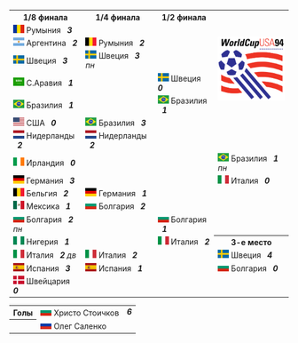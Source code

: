 <!--2021-08-28 21:43:51-->
<table class=p>
<tr>
  <th class=mb>1/8 финала</th>
  <th>1/4 финала</th>
  <th>1/2 финала</th>
  <td rowspan=7 valign=center align=center><img src="1994_FIFA_World_Cup.svg" width="148px"></td>
</tr>
<tr>
  <td class="col mt bb"><img width="20px" src="ro.svg"> Румыния <b> &nbsp; <i>3</i></b>
  <td>&nbsp;</td>
  <td>&nbsp;</td>
</tr>
<tr>
  <td class="col mb br"><img width="20px" src="ar.svg"> Аргентина <b> &nbsp; <i>2</i></b>
  <td valign=bottom class="col bb"><img width="20px" src="be.svg"> Румыния <b> &nbsp; <i>2</i></b>
  <td>&nbsp;</td>
</tr>
<tr>
  <td class="col mt bb br"><img width="20px" src="se.svg"> Швеция <b> &nbsp; <i>3</i></b>
  <td valign=top class="col br"><img width="20px" src="se.svg"> Швеция <b> &nbsp; <i>3</i></b><i> пн</i>
  <td>&nbsp;</td>
</tr>
<tr>
  <td class="col mb"><img width="20px" src="sa.svg"> С.Аравия <b> &nbsp; <i>1</i></b>
  <td class=br>&nbsp;</td>
  <td valign=bottom class="col bb"><img width="20px" src="se.svg"> Швеция <b> &nbsp; <i>0</i></b>
</tr>
<tr>
  <td class="col mt bb"><img width="20px" src="br.svg"> Бразилия <b> &nbsp; <i>1</i></b>
  <td class=br>&nbsp;</td>
  <td valign=top class="col br"><img width="20px" src="br.svg"> Бразилия <b> &nbsp; <i>1</i></b>
</tr>
<tr>
  <td class="col mb br"><img width="20px" src="us.svg"> США <b> &nbsp; <i>0</i></b>
  <td valign=bottom class="col bb br"><img width="20px" src="br.svg"> Бразилия <b> &nbsp; <i>3</i></b>
  <td class=br>&nbsp;</td>
</tr>
<tr>
  <td class="col mt bb br"><img width="20px" src="nl.svg"> Нидерланды <b> &nbsp; <i>2</i></b>
  <td valign=top class=col><img width="20px" src="nl.svg"> Нидерланды <b> &nbsp; <i>2</i></b>
  <td class=br>&nbsp;</td>
</tr>
<tr>
  <td class="col mb"><img width="20px" src="ie.svg"> Ирландия <b> &nbsp; <i>0</i></b>
  <td>&nbsp;</td>
  <td class=br>&nbsp;</td>
  <td valign=bottom class="col bb"><img width="20px" src="br.svg"> Бразилия <b> &nbsp; <i>1</i></b><i> пн</i>
</tr>
<tr>
  <td class="col mt bb"><img width="20px" src="de.svg"> Германия <b> &nbsp; <i>3</i></b>
  <td>&nbsp;</td>
  <td class=br>&nbsp;</td>
  <td valign=top class=col><img width="20px" src="it.svg"> Италия <b> &nbsp; <i>0</i></b>
</tr>
<tr>
  <td class="col mb br"><img width="20px" src="be.svg"> Бельгия <b> &nbsp; <i>2</i></b>
  <td valign=bottom class="col bb"><img width="20px" src="de.svg"> Германия <b> &nbsp; <i>1</i></b>
  <td class=br>&nbsp;</td>
  <td>&nbsp;</td>
</tr>
<tr>
  <td class="col mt bb br"><img width="20px" src="mx.svg"> Мексика <b> &nbsp; <i>1</i></b>
  <td valign=top class="col br"><img width="20px" src="bg.svg"> Болгария <b> &nbsp; <i>2</i></b>
  <td class=br>&nbsp;</td>
  <td>&nbsp;</td>
</tr>
<tr>
  <td class="col mb"><img width="20px" src="bg.svg"> Болгария <b> &nbsp; <i>2</i></b><i> пн</i>
  <td class=br>&nbsp;</td>
  <td valign=bottom class="col bb br"><img width="20px" src="bg.svg"> Болгария <b> &nbsp; <i>1</i></b>
  <td>&nbsp;</td>
</tr>
<tr>
  <td class="col mt bb"><img width="20px" src="ng.svg"> Нигерия <b> &nbsp; <i>1</i></b>
  <td class=br>&nbsp;</td>
  <td valign=top class="col br"><img width="20px" src="it.svg"> Италия <b> &nbsp; <i>2</i></b>
  <th>3-е место</th>
</tr>
<tr>
  <td class="col mb br"><img width="20px" src="it.svg"> Италия <b> &nbsp; <i>2</i></b><i> дв</i>
  <td valign=bottom class="col bb br"><img width="20px" src="it.svg"> Италия <b> &nbsp; <i>2</i></b>
  <td class=br>&nbsp;</td>
  <td class="col mt bb"><img width="20px" src="se.svg"> Швеция <b> &nbsp; <i>4</i></b>
</tr>
<tr>
  <td class="col mt bb br"><img width="20px" src="es.svg"> Испания <b> &nbsp; <i>3</i></b>
  <td valign=top class=col><img width="20px" src="es.svg"> Испания<b> &nbsp; <i>1</i></b>
  <td>&nbsp;</td>
  <td class="col mb"><img width="20px" src="bg.svg"> Болгария <b> &nbsp; <i>0</i></b>
</tr>
<tr>
  <td class=col><img width="20px" src="dk.svg"> Швейцария <b> &nbsp; <i>0</i></b>
  <td>&nbsp;</td>
  <td>&nbsp;</td>
  <td>&nbsp;</td>
</tr>
</table>
<p>
<table class=p>
<tr>
  <th class=col> Голы </th>
  <td class=col><img width="20px" src="bg.svg"> Христо Стоичков</td>
  <td valign=top rowspan=2><b><i>6</i></b></td>
</tr>
<tr>
  <th>&nbsp;</th>
  <td class=col><img width="20px" src="ru.svg"> Олег Саленко</td>
</tr>
</table>
